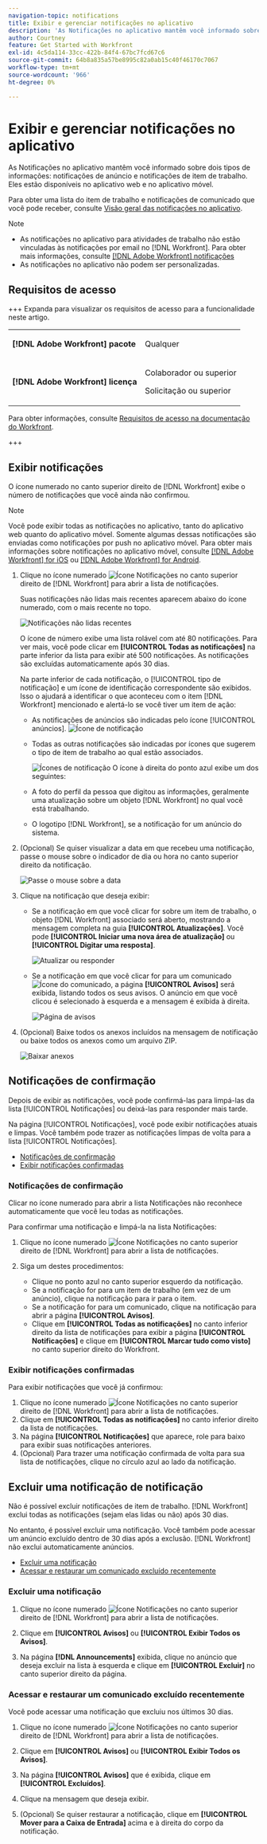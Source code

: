 ```yaml
---
navigation-topic: notifications
title: Exibir e gerenciar notificações no aplicativo
description: 'As Notificações no aplicativo mantêm você informado sobre dois tipos de informações: notificações de anúncio e notificações de item de trabalho. Eles estão disponíveis no aplicativo web e no aplicativo móvel.'
author: Courtney
feature: Get Started with Workfront
exl-id: 4c5da114-33cc-422b-84f4-67bc7fcd67c6
source-git-commit: 64b8a835a57be8995c82a0ab15c40f46170c7067
workflow-type: tm+mt
source-wordcount: '966'
ht-degree: 0%

---
```


# Exibir e gerenciar notificações no aplicativo

As Notificações no aplicativo mantêm você informado sobre dois tipos de informações: notificações de anúncio e notificações de item de trabalho. Eles estão disponíveis no aplicativo web e no aplicativo móvel.

Para obter uma lista do item de trabalho e notificações de comunicado que você pode receber, consulte [Visão geral das notificações no aplicativo](../../workfront-basics/using-notifications/in-app-notifications-overview.md).

>[!NOTE]
>
>* As notificações no aplicativo para atividades de trabalho não estão vinculadas às notificações por email no [!DNL Workfront]. Para obter mais informações, consulte [[!DNL Adobe Workfront] notificações](../../workfront-basics/using-notifications/wf-notifications.md)
>* As notificações no aplicativo não podem ser personalizadas.
>



## Requisitos de acesso

+++ Expanda para visualizar os requisitos de acesso para a funcionalidade neste artigo. 

<table style="table-layout:auto"> 
 <col> 
 </col> 
 <col> 
 </col> 
 <tbody> 
  <tr> 
   <td role="rowheader"><strong>[!DNL Adobe Workfront] pacote</strong></td> 
   <td> <p>Qualquer</p> </td> 
  </tr> 
  <tr> 
   <td role="rowheader"><strong>[!DNL Adobe Workfront] licença</strong></td> 
   <td> 
   <p>Colaborador ou superior</p>
   <p>Solicitação ou superior</p> </td> 
  </tr> 
 </tbody> 
</table>

Para obter informações, consulte [Requisitos de acesso na documentação do Workfront](/help/quicksilver/administration-and-setup/add-users/access-levels-and-object-permissions/access-level-requirements-in-documentation.md).

+++

## Exibir notificações

O ícone numerado no canto superior direito de [!DNL Workfront] exibe o número de notificações que você ainda não confirmou.

>[!NOTE]
>
>Você pode exibir todas as notificações no aplicativo, tanto do aplicativo web quanto do aplicativo móvel. Somente algumas dessas notificações são enviadas como notificações por push no aplicativo móvel. Para obter mais informações sobre notificações no aplicativo móvel, consulte [[!DNL Adobe Workfront] for iOS](../../workfront-basics/mobile-apps/using-the-workfront-mobile-app/workfront-for-ios.md) ou [[!DNL Adobe Workfront] for Android](../../workfront-basics/mobile-apps/using-the-workfront-mobile-app/workfront-for-android.md).

1. Clique no ícone numerado ![Ícone Notificações](assets/notifications-icon-jewel.jpg) no canto superior direito de [!DNL Workfront] para abrir a lista de notificações.

   Suas notificações não lidas mais recentes aparecem abaixo do ícone numerado, com o mais recente no topo.

   ![Notificações não lidas recentes](assets/qs-notifications-350x330.png)

   O ícone de número exibe uma lista rolável com até 80 notificações. Para ver mais, você pode clicar em **[!UICONTROL Todas as notificações]** na parte inferior da lista para exibir até 500 notificações. As notificações são excluídas automaticamente após 30 dias.

   Na parte inferior de cada notificação, o [!UICONTROL tipo de notificação] e um ícone de identificação correspondente são exibidos. Isso o ajudará a identificar o que aconteceu com o item [!DNL Workfront] mencionado e alertá-lo se você tiver um item de ação:

   * As notificações de anúncios são indicadas pelo ícone [!UICONTROL anúncios]. ![Ícone de notificação](assets/announcement.png)

   * Todas as outras notificações são indicadas por ícones que sugerem o tipo de item de trabalho ao qual estão associados.

     ![Ícones de notificação](assets/ntfcntype&icon-350x330.png)
O ícone à direita do ponto azul exibe um dos seguintes:

   * A foto do perfil da pessoa que digitou as informações, geralmente uma atualização sobre um objeto [!DNL Workfront] no qual você está trabalhando.
   * O logotipo [!DNL Workfront], se a notificação for um anúncio do sistema.


1. (Opcional) Se quiser visualizar a data em que recebeu uma notificação, passe o mouse sobre o indicador de dia ou hora no canto superior direito da notificação.

   ![Passe o mouse sobre a data](assets/hoveroverdate-350x437.png)

1. Clique na notificação que deseja exibir:

   * Se a notificação em que você clicar for sobre um item de trabalho, o objeto [!DNL Workfront] associado será aberto, mostrando a mensagem completa na guia **[!UICONTROL Atualizações]**. Você pode **[!UICONTROL Iniciar uma nova área de atualização]** ou **[!UICONTROL Digitar uma resposta]**.

     ![Atualizar ou responder](assets/object-opens-click-work-ntfctn-qs-350x183.png)

   * Se a notificação em que você clicar for para um comunicado ![Ícone do comunicado](assets/announcement.png), a página **[!UICONTROL Avisos]** será exibida, listando todos os seus avisos. O anúncio em que você clicou é selecionado à esquerda e a mensagem é exibida à direita.

     ![Página de avisos](assets/announcements-page-qs-350x210.png)

1. (Opcional) Baixe todos os anexos incluídos na mensagem de notificação ou baixe todos os anexos como um arquivo ZIP.

   ![Baixar anexos](assets/download-attachments-350x106.png)

## Notificações de confirmação

Depois de exibir as notificações, você pode confirmá-las para limpá-las da lista [!UICONTROL Notificações] ou deixá-las para responder mais tarde.

Na página [!UICONTROL Notificações], você pode exibir notificações atuais e limpas. Você também pode trazer as notificações limpas de volta para a lista [!UICONTROL Notificações].

* [Notificações de confirmação](#acknowledge-notifications)
* [Exibir notificações confirmadas](#view-acknowledged-notifications)

### Notificações de confirmação

Clicar no ícone numerado para abrir a lista Notificações não reconhece automaticamente que você leu todas as notificações.

Para confirmar uma notificação e limpá-la na lista Notificações:

1. Clique no ícone numerado ![Ícone Notificações](assets/notifications-icon-jewel.jpg) no canto superior direito de [!DNL Workfront] para abrir a lista de notificações.
1. Siga um destes procedimentos:

   * Clique no ponto azul no canto superior esquerdo da notificação.
   * Se a notificação for para um item de trabalho (em vez de um anúncio), clique na notificação para ir para o item.
   * Se a notificação for para um comunicado, clique na notificação para abrir a página **[!UICONTROL Avisos]**.
   * Clique em **[!UICONTROL Todas as notificações]** no canto inferior direito da lista de notificações para exibir a página **[!UICONTROL Notificações]** e clique em **[!UICONTROL Marcar tudo como visto]** no canto superior direito do Workfront.

### Exibir notificações confirmadas

Para exibir notificações que você já confirmou:

1. Clique no ícone numerado ![Ícone Notificações](assets/notifications-icon-jewel.jpg) no canto superior direito de [!DNL Workfront] para abrir a lista de notificações.
1. Clique em **[!UICONTROL Todas as notificações]** no canto inferior direito da lista de notificações.
1. Na página **[!UICONTROL Notificações]** que aparece, role para baixo para exibir suas notificações anteriores.
1. (Opcional) Para trazer uma notificação confirmada de volta para sua lista de notificações, clique no círculo azul ao lado da notificação.

## Excluir uma notificação de notificação

Não é possível excluir notificações de item de trabalho. [!DNL Workfront] exclui todas as notificações (sejam elas lidas ou não) após 30 dias.

No entanto, é possível excluir uma notificação. Você também pode acessar um anúncio excluído dentro de 30 dias após a exclusão. [!DNL Workfront] não exclui automaticamente anúncios.

* [Excluir uma notificação](#delete-an-announcement)
* [Acessar e restaurar um comunicado excluído recentemente](#access-and-restore-an-announcement-you-deleted-recently)

### Excluir uma notificação

1. Clique no ícone numerado ![Ícone Notificações](assets/notifications-icon-jewel.jpg) no canto superior direito de [!DNL Workfront] para abrir a lista de notificações.
1. Clique em **[!UICONTROL Avisos]** ou **[!UICONTROL Exibir Todos os Avisos]**.

1. Na página **[!DNL Announcements]** exibida, clique no anúncio que deseja excluir na lista à esquerda e clique em **[!UICONTROL Excluir]** no canto superior direito da página.

### Acessar e restaurar um comunicado excluído recentemente

Você pode acessar uma notificação que excluiu nos últimos 30 dias.

1. Clique no ícone numerado ![Ícone Notificações](assets/notifications-icon-jewel.jpg) no canto superior direito de [!DNL Workfront] para abrir a lista de notificações.
1. Clique em **[!UICONTROL Avisos]** ou **[!UICONTROL Exibir Todos os Avisos]**.

1. Na página **[!UICONTROL Avisos]** que é exibida, clique em **[!UICONTROL Excluídos]**.

1. Clique na mensagem que deseja exibir.
1. (Opcional) Se quiser restaurar a notificação, clique em **[!UICONTROL Mover para a Caixa de Entrada]** acima e à direita do corpo da notificação.
